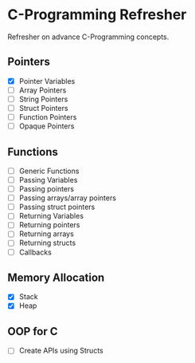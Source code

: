 # C-Programming Refresher
Refresher on advance C-Programming concepts.

## Pointers
- [X] Pointer Variables
- [ ] Array Pointers
- [ ] String Pointers
- [ ] Struct Pointers
- [ ] Function Pointers
- [ ] Opaque Pointers

## Functions
- [ ] Generic Functions
- [ ] Passing Variables
- [ ] Passing pointers
- [ ] Passing arrays/array pointers
- [ ] Passing struct pointers
- [ ] Returning Variables
- [ ] Returning pointers
- [ ] Returning arrays
- [ ] Returning structs
- [ ] Callbacks

## Memory Allocation
- [X] Stack
- [X] Heap

## OOP for C
- [ ] Create APIs using Structs
